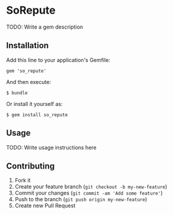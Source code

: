 # SoRepute

TODO: Write a gem description

## Installation

Add this line to your application's Gemfile:

    gem 'so_repute'

And then execute:

    $ bundle

Or install it yourself as:

    $ gem install so_repute

## Usage

TODO: Write usage instructions here

## Contributing

1. Fork it
2. Create your feature branch (`git checkout -b my-new-feature`)
3. Commit your changes (`git commit -am 'Add some feature'`)
4. Push to the branch (`git push origin my-new-feature`)
5. Create new Pull Request
